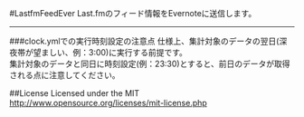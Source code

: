 #LastfmFeedEver
Last.fmのフィード情報をEvernoteに送信します。  
***

###clock.ymlでの実行時刻設定の注意点
仕様上、集計対象のデータの翌日(深夜帯が望ましい、例：3:00)に実行する前提です。  
集計対象のデータと同日に時刻設定(例：23:30)とすると、前日のデータが取得される点に注意してください。  

##License
Licensed under the MIT
http://www.opensource.org/licenses/mit-license.php